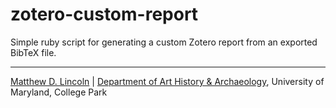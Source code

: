 zotero-custom-report
====================

Simple ruby script for generating a custom Zotero report from an exported BibTeX file.

***
[Matthew D. Lincoln](http://matthewlincoln.net) | [Department of Art History & Archaeology](http://arthistory.umd.edu), University of Maryland, College Park
